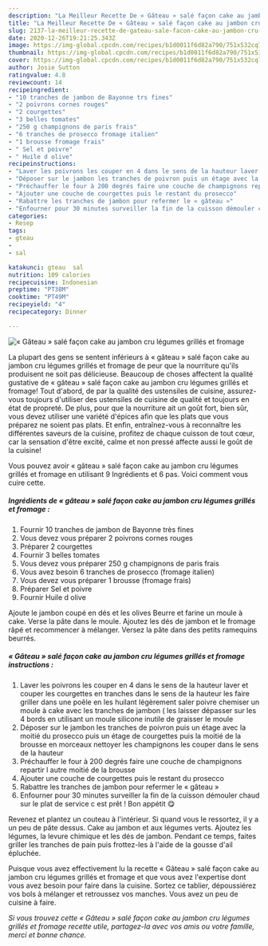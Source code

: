 ```yaml
---
description: "La Meilleur Recette De « Gâteau » salé façon cake au jambon cru légumes grillés et fromage"
title: "La Meilleur Recette De « Gâteau » salé façon cake au jambon cru légumes grillés et fromage"
slug: 2137-la-meilleur-recette-de-gateau-sale-facon-cake-au-jambon-cru-legumes-grilles-et-fromage
date: 2020-12-26T19:21:25.343Z
image: https://img-global.cpcdn.com/recipes/b1d0011f6d82a790/751x532cq70/gateau-sale-facon-cake-au-jambon-cru-legumes-grilles-et-fromage-photo-principale-de-la-recette.jpg
thumbnail: https://img-global.cpcdn.com/recipes/b1d0011f6d82a790/751x532cq70/gateau-sale-facon-cake-au-jambon-cru-legumes-grilles-et-fromage-photo-principale-de-la-recette.jpg
cover: https://img-global.cpcdn.com/recipes/b1d0011f6d82a790/751x532cq70/gateau-sale-facon-cake-au-jambon-cru-legumes-grilles-et-fromage-photo-principale-de-la-recette.jpg
author: Josie Sutton
ratingvalue: 4.8
reviewcount: 14
recipeingredient:
- "10 tranches de jambon de Bayonne trs fines"
- "2 poivrons cornes rouges"
- "2 courgettes"
- "3 belles tomates"
- "250 g champignons de paris frais"
- "6 tranches de prosecco fromage italien"
- "1 brousse fromage frais"
- " Sel et poivre"
- " Huile d olive"
recipeinstructions:
- "Laver les poivrons les couper en 4 dans le sens de la hauteur laver et couper les courgettes en tranches dans le sens de la hauteur les faire griller dans une poêle en les huilant légèrement saler poivre chemiser un moule à cake avec les tranches de jambon ( les laisser dépasser sur les 4 bords en utilisant un moule silicone inutile de graisser le moule"
- "Déposer sur le jambon les tranches de poivron puis un étage avec la moitié du prosecco puis un étage de courgettes puis la moitié de la brousse en morceaux nettoyer les champignons les couper dans le sens de la hauteur"
- "Préchauffer le four à 200 degrés faire une couche de champignons repartir l autre moitié de la brousse"
- "Ajouter une couche de courgettes puis le restant du prosecco"
- "Rabattre les tranches de jambon pour refermer le « gâteau »"
- "Enfourner pour 30 minutes surveiller la fin de la cuisson démouler chaud sur le plat de service c est prêt ! Bon appétit 😋"
categories:
- Resep
tags:
- gteau
- 
- sal

katakunci: gteau  sal 
nutrition: 109 calories
recipecuisine: Indonesian
preptime: "PT38M"
cooktime: "PT49M"
recipeyield: "4"
recipecategory: Dinner

---
```



![« Gâteau » salé façon cake au jambon cru légumes grillés et fromage](https://img-global.cpcdn.com/recipes/b1d0011f6d82a790/751x532cq70/gateau-sale-facon-cake-au-jambon-cru-legumes-grilles-et-fromage-photo-principale-de-la-recette.jpg)

La plupart des gens se sentent inférieurs à « gâteau » salé façon cake au jambon cru légumes grillés et fromage de peur que la nourriture qu'ils produisent ne soit pas délicieuse. Beaucoup de choses affectent la qualité gustative de « gâteau » salé façon cake au jambon cru légumes grillés et fromage! Tout d'abord, de par la qualité des ustensiles de cuisine, assurez-vous toujours d'utiliser des ustensiles de cuisine de qualité et toujours en état de propreté. De plus, pour que la nourriture ait un goût fort, bien sûr, vous devez utiliser une variété d'épices afin que les plats que vous préparez ne soient pas plats. Et enfin, entraînez-vous à reconnaître les différentes saveurs de la cuisine, profitez de chaque cuisson de tout cœur, car la sensation d'être excité, calme et non pressé affecte aussi le goût de la cuisine!

<!--inarticleads1-->

Vous pouvez avoir « gâteau » salé façon cake au jambon cru légumes grillés et fromage en utilisant 9 Ingrédients et 6 pas. Voici comment vous cuire cette.

##### Ingrédients de « gâteau » salé façon cake au jambon cru légumes grillés et fromage :

1. Fournir 10 tranches de jambon de Bayonne très fines
1. Vous devez vous préparer 2 poivrons cornes rouges
1. Préparer 2 courgettes
1. Fournir 3 belles tomates
1. Vous devez vous préparer 250 g champignons de paris frais
1. Vous avez besoin 6 tranches de prosecco (fromage italien)
1. Vous devez vous préparer 1 brousse (fromage frais)
1. Préparer  Sel et poivre
1. Fournir  Huile d olive


Ajoute le jambon coupé en dés et les olives Beurre et farine un moule à cake. Verse la pâte dans le moule. Ajoutez les dés de jambon et le fromage râpé et recommencer à mélanger. Versez la pâte dans des petits ramequins beurrés. 

<!--inarticleads2-->

##### « Gâteau » salé façon cake au jambon cru légumes grillés et fromage instructions :

1. Laver les poivrons les couper en 4 dans le sens de la hauteur laver et couper les courgettes en tranches dans le sens de la hauteur les faire griller dans une poêle en les huilant légèrement saler poivre chemiser un moule à cake avec les tranches de jambon ( les laisser dépasser sur les 4 bords en utilisant un moule silicone inutile de graisser le moule
1. Déposer sur le jambon les tranches de poivron puis un étage avec la moitié du prosecco puis un étage de courgettes puis la moitié de la brousse en morceaux nettoyer les champignons les couper dans le sens de la hauteur
1. Préchauffer le four à 200 degrés faire une couche de champignons repartir l autre moitié de la brousse
1. Ajouter une couche de courgettes puis le restant du prosecco
1. Rabattre les tranches de jambon pour refermer le « gâteau »
1. Enfourner pour 30 minutes surveiller la fin de la cuisson démouler chaud sur le plat de service c est prêt ! Bon appétit 😋


Revenez et plantez un couteau à l&#39;intérieur. Si quand vous le ressortez, il y a un peu de pâte dessus. Cake au jambon et aux légumes verts. Ajoutez les légumes, la levure chimique et les dés de jambon. Pendant ce temps, faites griller les tranches de pain puis frottez-les à l&#39;aide de la gousse d&#39;ail épluchée. 

<!--inarticleads1-->

<p>
Puisque vous avez effectivement lu la recette « Gâteau » salé façon cake au jambon cru légumes grillés et fromage et que vous avez l'expertise dont vous avez besoin pour faire dans la cuisine. Sortez ce tablier, dépoussiérez vos bols à mélanger et retroussez vos manches. Vous avez un peu de cuisine à faire.
</p>

<p>
<i>Si vous trouvez cette « Gâteau » salé façon cake au jambon cru légumes grillés et fromage recette utile, partagez-la avec vos amis ou votre famille, merci et bonne chance.</i>
</p>
